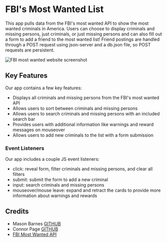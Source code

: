 # FBI's Most Wanted List
This app pulls data from the FBI's most wanted API to show the most wanted criminals in America. Users can choose to display criminals and missing persons, just criminals, or just missing persons and can also fill out a form to add a friend to the most wanted list! Friend postings are handled through a POST request using json-server and a db.json file, so POST requests are persistent. 

![FBI most wanted website screenshot](https://github.com/masonbarnes645/FBI-website/blob/main/media/Screenshot%202024-06-19%20at%208.20.07%E2%80%AFPM.png)

## Key Features
Our app contains a few key features:

- Displays all criminals and missing persons from the FBI's most wanted API
- Allows users to sort between criminals and missing persons
- Allows users to search criminals and missing persons with an included search bar
- Provides users with additional information like warnings and reward messages on mouseover
- Allows users to add new criminals to the list with a form submission

### Event Listeners
Our app includes a couple JS event listeners:

- click: reveal form, filter criminals and missing persons, and clear all filters
- submit: submit the form to add a new criminal
- input: search criminals and missing persons
- mouseover/mouse leave: expand and retract the cards to provide more information about warnings and rewards

## Credits
- Mason Barnes [GITHUB](https://github.com/masonbarnes645)
- Connor Page [GITHUB](https://github.com/connorpage1/)
- [FBI Most Wanted API](https://api.fbi.gov/wanted/v1/list)
